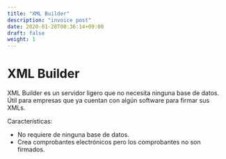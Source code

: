 ```yaml
---
title: "XML Builder"
description: "invoice post"
date: 2020-01-28T00:36:14+09:00
draft: false
weight: 1
---
```


# XML Builder

XML Builder es un servidor ligero que no necesita ninguna base de datos. Útil para empresas que ya cuentan con algún software para firmar sus XMLs.

Características:

- No requiere de ninguna base de datos.
- Crea comprobantes electrónicos pero los comprobantes no son firmados.
